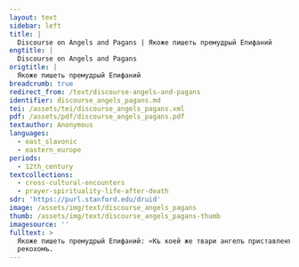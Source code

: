 ```yaml
---
layout: text
sidebar: left
title: |
  Discourse on Angels and Pagans | Якоже пишеть премудрый Епифаний
engtitle: |
  Discourse on Angels and Pagans
origtitle: |
  Якоже пишеть премудрый Епифаний
breadcrumb: true
redirect_from: /text/discourse-angels-and-pagans
identifier: discourse_angels_pagans.md
tei: /assets/tei/discourse_angels_pagans.xml
pdf: /assets/pdf/discourse_angels_pagans.pdf
textauthor: Anonymous
languages:
  - east_slavonic
  - eastern_europe
periods:
  - 12th_century
textcollections:
  - cross-cultural-encounters
  - prayer-spirituality-life-after-death
sdr: 'https://purl.stanford.edu/druid'
image: /assets/img/text/discourse_angels_pagans
thumb: /assets/img/text/discourse_angels_pagans-thumb
imagesource: ''
fulltext: >
  Якоже пишеть премудрый Епифаний: «Къ коей же твари ангелъ приставленъ:                                                  ангелъ облакомъ и мъгламъ, и снѣгу, и граду, и мразу, ангелъ гласомъ и громомъ,                         to clouds, and fogs, and snow, and hail, and frost. There are angels for sounds and for thunders,                         ангелъ зимы, и зноеви, и осени, и весны, и лѣта, всему духу                         angels of winter, of heat, of autumn, spring, and summer. [And angels are appointed] to all the spirits                         твари его на земли, и тайныя бездны, и суть скровены подъ землею,                         of His creation on the earth, and to secret abysses, and to what is hidden under the earth,                         и преисподьнии тьмы, и сущи връху безны,                         and to the darkness beneath the earth, and to the darkness in the abyss                         бывшия древле верху земля, от неяже тмы, вечеръ, и нощь, и свѣтъ, и день».                                                  Ко всимъ тваремъ ангели приставлени. Tако же ангелъ приставленъ къ которой убо земли,                         Angels are appointed to all creation. In the same way, an angel is appointed to each land,                         да соблюдають куюжьто землю, аще суть и погани. Аще Божий гнѣвъ будеть на кую убо землю,                         to guard all lands, even if they are pagan. In the case of God's anger at a certain land,                         повелѣвая ангелу тому на кую убо землю бранью ити,                         God commands one of those angels to wage a war against that land,                         то оной землѣ ангелъ не вопротивится повелѣнью Божью.                         and the angel of the land [commanded to wage a war] does not disobey God's command.                         Яко и се бяше, и на ны навелъ Богъ, грѣхъ ради нашихъ, иноплеменникы поганыя,                                                  и побѣжахуть ны повелѣньемъ Божьимъ, они бо бяху водими аньеломъ по повелѣнью Божью.                         and they won by God's command, for they were led by an angel by God's command.                         Аще ли кто речеть, яко аньела нѣсть у поганыхъ, да слышить, яко Олександру Макидоньскому,                                                  ополчившю на Дарья и пошедшю ему, и побидившю землю всю от въстокъ и до западъ,                         while preparing to fight against Darius, after he defeated the whole earth from East to West,                         15. и поби землю Егупетьскую, и поби Арама, и приде в островы морьскыя;                         15. crushed Egypt and Aram, arrived to the sea islands                         и врати лице свое взыти въ Ерусалимъ, побидити жиды, занеже бяху мирни со Дарьемь.                         and turned toward Jerusalem, to crush the Jews because they were on friendly terms with Darius.                         И поиде со вси вои его, и ста на товарищи, и почи.                         And when he was on the march with all his soldiers, he pitched a camp and went to sleep.                         И приспѣ ночь, и лежа на ложи своемь посредѣ шатра, отверзъ очи свои, види мужа,                         The night came, and, when he was lying in his bed inside the tent, he opened his eyes and saw a man                          стояща над нимь и мѣчь нагъ в руцѣ его, и обличие меча его яко молонии.                         standing above him, a naked sword in his hand, and the appearance of the sword was like lightning.                          И запряже мечемь своимъ на главу цареву. И ужасеся цесарь велми и рече:                         And this man made to strike the emperor's head, and the emperor was terrified greatly and said,                         «Не бий мене». И рече ему ангелъ: «Посла мя Богь уимати цесарѣ великии предъ тобою                         “Do not strike me!” And the angel said, “God sent me to subdue great emperors                         и люди многи, азъ же хожю предъ тобою, помагая ти. А нынѣ вѣдай,                         and many people before you. Indeed, I walk before you, assisting you. However, now learn that you                          яко умьреши, понеже помыслилъ еси взити въ Ерусалимъ, зло створити ерѣемъ Божьимъ и к людемъ его».                         will die because you want to take Jerusalem and to harm God's priests and His people.”                         И рече царь: «Молю тя, о Господи, отпусти нынѣ грѣхъ раба твоего, аче не любо ти, а ворочюся дому моему».                         And the emperor said, “I pray you, oh Lord, forgive your servant's sin now. If this does not please you, I will return home.”                          И рече ангелъ: «Не бойся, иди путемъ твоимъ къ Иерусалиму,                         25. And the angel said, “Do not fear, proceed on your way to Jerusalem, and you                         и узриши ту въ Ерусалими мужа въ обличении моем, и борзо пади на лици своемь,                         will see there, in Jerusalem, a man with the same appearance as me. Fall down on your face at once                         и поклонися мужу тому, и все, еже речеть к тобѣ, створи, не прѣступи рѣчи ему.                         and bow down before that man. Do everything that he tells you and do not disobey his words.                         В онь же день приступиши рѣчь его, и умреши».                         On the day you disobey his words, you will die.”                          И въставъ, цесарь иде въ Ерусалимъ и, пришедъ, въспроси ерѣевъ: «Иду ли на Дарья?»                         The emperor got up and went to Jerusalem, and after he came there, he asked the priests, “Should I go against Darius?”                         И показаша ему книги Данила пророка и рекоша ему: «Ты еси козелъ, а онъ овенъ,                         And they showed him the books of the prophet Daniel and told him, “You are the goat, and he is the ram,                         и потолчеши и возмеши царство его».                                                  Се убо не ангелъ ли вожаше Олексаньдра, не поганъ ли побѣжаше                         Therefore, was not this an angel who led Alexander? Did not he win his victories while being a pagan,                         и вси елини кумирослужебници? Тако и си погании попущени грѣхъ ради нашихъ.                                                  Се же вѣдомо буди, яко въ хрестьянехъ не единъ ангелъ,                         Let it be known that there is not just one angel among the Christians,                         но елико крестишася, паче же къ благовѣрнымъ княземъ нашимъ.                         but there are as many of them as there are baptized persons; in particular, [guardian angels are appointed] to our pious princes.                         Но противу Божью повеленью не могуть противитися, но молять Бога прилѣжно за хрестьяньскыя люди.                          But these angels cannot act contrary to God's command; but they ardently pray to God on behalf of the Christian people.                          Якоже и бысть: молитвами святыя Богородица и святыхъ ангелъ умилосердися Богъ и посла                          This occurred when God showed his mercy because of the prayers of the Holy Mother of God and the holy angels,                         ангелы в помощь русьскимъ княземъ на поганыя. Якоже рече и                                                  Моисѣеви: «Се ангелъ мой прѣдыпоидеть предъ лицемъ твоимъ».                                                  Якоже рекохомъ прѣже, зьнаменье се бысть мѣсяца февраля въ 11 день, исходяще сему лѣту 18.                                                  И въпросиша колодникъ, глаголюще:                          [After the battle with the Cumans, the Rus princes] asked the prisoners and said,                         «Како васъ толка сила и многое множество не могосте ся противити, но воскорѣ побѣгостѣ?»                          “How come there were such a great force and such a great multitude of you, and you could not resist us and fled so soon?”                         Си же отвѣщеваху, глаголюще: «Како можемъ битися с вами, 44. а друзии ѣздяху верху васъ въ оружьи свѣтлѣ и страшни, иже помагаху вамъ?»                         And they answered, “How could we fight against you when some others rode above you, terrifying,  with shining weapons, and helped you?”                         Токмо се суть ангели, от Бога послани помогатъ хрестьяномъ.                         These could only be angels sent by God to help the Christians.                         Се бо ангелъ вложи въ сердце Володимеру Манамаху поустити братью свою на иноплеменникы, русьскии князи.                                                  Се бо, якоже рекохомъ, видинье видиша в Печерьскомъ манастыри, еже стояше столпъ огненъ на тряпезници,                         As we mentioned above, we had a vision in the Caves monastery, when a fiery pillar stood on the refectory                         таже преступѣ на церковь и оттуда к Городцю; ту бо бяше Володимеръ в Радосыни.                                                  И тогда се ангелъ вложи Володимеру въ сердце, нача понужати, якоже
  рекохомъ.                                                                                                                                                                                                                                                                                                                                                                                                                                                                                                                                                                                                                                                                                                                                                                                                                                                                                                                                                                                                                                                                                                                                                                                                                                                                                                                                                                                                                                                                                                                                                                                                                                                                                                                                                                                                                                                                                                                                                                                                                                                                                                                                                                                    И се пакы, якоже Иполитъ глаголеть, толкуеть Данила:                         Also, as HippolytusHippolytus of Rome (c. 170 – c. 235 CE), a theologian, whose works include the Commentary on the Prophet Daniel. says, interpreting the Book of Daniel,                         «В лѣто третьее Кура цесаря, азъ Данилъ плакахъся три недѣли.                         “'In the third year of the reign of Emperor Cyrus, I, Daniel, was mourning for three weeks.                         Перваго же мѣсяца смирихся, моля Бога дьний 20 и 1, прося от него откровенья тайны.                          And in the first month I humbled myself, praying to God for twenty-one days, asking him to reveal the secret.                         И, услышавъ, Отець пусти слово свое, кажа хотящее быти имъ.                         And the Father heard me and sent hisIn the original, the word is tvoe, “your,” apparently written accidentally instead of svoe, “his.” word to me, showing by it what shall happen.                         И бысть на велицѣ рѣцѣ, лѣпо бяшеть ту ся явити, идѣже хотяше и грѣхи отпущати.                         This occurred by the side of the great river.Dan. 10: 1-4. The word “river” is omitted in the original. It was fitting for God to reveal himself there, where he would in the future forgive sins.According to Hippolytus, the Tigris, the “great river,” on the bank of which Daniel had his vision, prefigures the River Jordan. Philip Schaff, Fathers of the Third Century: Hippolytus, Cyprian, Caius, Novatian (New York: Christian Literature Company, 1885), p. 182.                         95. И возведъ очи свои, видѣхъ: и се мужь одѣнъ в багоръ. Первый рече видѣньемь,                         95. 'And I raised my eyes and saw a man clad in purple.' At first sight,The Khlebnikov manuscript has “at first sight”; the Hypatian has “the first one,” probably referring to Daniel's previous vision of the Archangel Gabriel (Dan. 8: 16). Both versions convey the idea that this vision looked similar to the appearance of Gabriel, but was, in fact, a vision of God. he said, he had the appearance                          аки Гаврилъ ангелъ летя, сдѣ же не тако, но видъ самого Господа,                         of the flying Angel Gabriel, but this was not so in this case, [as] it was the appearance of the Lord himself,                         видъ же не свершена человѣка, но образомъ человѣкомъ являющася, якоже глаголеть:                         not the appearance of the perfect Man, but appearing in the image of a man, as he [Daniel] says,                         “И се мужь одѣнъ въ пъстро, и лядвия его припоясани златомъ чистомъ, и тѣло его, аки фарсисъ,                         'And behold, a man clothed in linen, whose loins were girded with fine gold, his body like the beryl,                         и лице ему, аки молнья, и очи ему, яко свѣщи огненѣи, и мышци ему плещи                         and his face as the appearance of lightning, and his eyes as lamps of fire, and his arms and his feet                          подобни мѣди чистѣ, и глас его, аки народа многа.”                          are similar to polished brass, and the voice of his words like the voice of a multitude.Dan.10: 5-6.                         И падохъ на земли, и се я мя аки рука, речи, человѣку,                          And I fell to the ground, and behold, it was as if a hand, similar to a human hand, touched me                          и еще въстави мя на колѣну и рече ко мнѣ: “Не бойся, Даниле, вѣси, что ради приидохъ к тобѣ?                          and set me upon my knees.Dan. 10:10. And he said unto me, 'Fear not, Daniel. Knowest thou wherefore I come unto thee?                          Брань хочю створити съ княземъ перьскымь. Но повѣдаю ти писаное в писаньи истинномь,                          I will fight with the Persian prince. But I will tell you that which is written in the Scripture of Truth:                          и нѣсть никогоже прящася о сѣмь со мною, развѣ Михаила князя вашего,                         and there is none that holds with me in these things, but Michael your prince,Dan. 10: 20-21.                         того бо оставихъ ту. От него же бо дьне устремися молити предъ Богомъ твоимъ,                          for I left him there. From the first day that thou began to pray before thy God,                          услыша молитву твою, и пущенъ есмь азъ брань створити со княземь пръскым,                          thy words were heard,Dan. 10:12. and I was sent to make war against the Persian prince.                         Cъвѣт нѣкоторый бысть не отпустити люди. Да скоро убо будеть молитва твоя свершена,                          There was a certain counsel not to let the people go. So that thy prayer may be granted soon,                          противихся ему и оставихъ ту Михаила князя вашего».                          I resisted it, and I left Michael there, your prince'.”                         Кто есть Михаилъ, развѣ аньгела, прѣданаго людем? Яко и к Моисиеви глаголеть:                          Who is Michael if not an angel appointed to the people? As [God] says to Moses,                          «Не имамъ с вами ити на путь, занеже суть людье жестокою выею», но «ангелъ мой идеть с вами».                         “I will not go with thee; for thou art a stiff-necked people, but my angel will go with thee.”Ex. 33, 2-3.                         Якоже и се с Божьею помощью, молитвами святыя Богородица и святыхъ ангелъ,                          And likewise, with God's help and through the prayers of the Holy Mother of God and the holy angels,                          възъвратишася русьстии князи въсвояси съ славою великою къ своимъ людемъ;                          the Rus princes returned home, to their people, with great glory,                          и ко всимъ странамъ далнимъ, рекуще къ Грекомъ и Угромъ, и Ляхомъ, и Чехомъ, дондеже и до Рима проиде,                          [which] reached all the distant lands, that is, Greeks, and Hungarians, and Poles, and Bohemians, and even up to Rome,                          на славу Богу всегда и ныня, и присно во вѣки, аминь.                         for God's glory now, forever and ever, amen.
---
```


